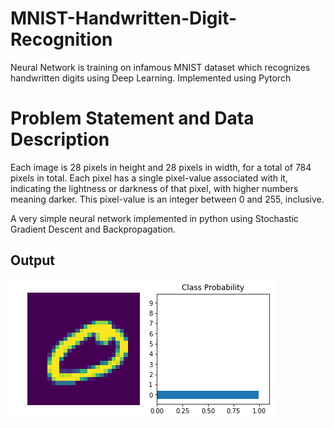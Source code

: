 # MNIST-Handwritten-Digit-Recognition
Neural Network is training on infamous MNIST dataset which recognizes handwritten digits using Deep Learning. Implemented using Pytorch



# Problem Statement and Data Description

Each image is 28 pixels in height and 28 pixels in width, for a total of 784 pixels in total. Each pixel has a single pixel-value associated with it, indicating the lightness or darkness of that pixel, with higher numbers meaning darker. This pixel-value is an integer between 0 and 255, inclusive.


A very simple neural network implemented in python using Stochastic Gradient Descent and Backpropagation.

## Output 

![output_12_0.png](output_12_0.png)
